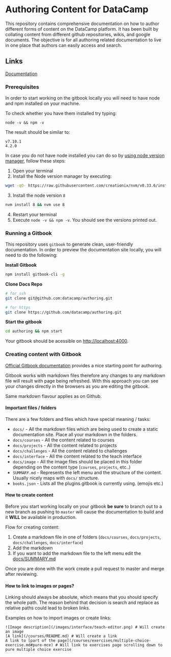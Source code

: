 # Authoring Content for DataCamp

This repository contains comprehensive documentation on how to author different forms of content on the DataCamp platform. It has been built by collating content from different github repositories, wikis, and google documents. The objective is for all authoring related documentation to live in one place that authors can easily access and search.

## Links
[Documentation](https://authoring.datacamp.com/)

### Prerequisites

In order to start working on the gitbook locally you will need to have node and npm installed on your machine.

To check whether you have them installed try typing:
```shell
node -v && npm -v
```

The result should be similar to:
```shell
v7.10.1
4.2.0
```

In case you do not have node installed you can do so by [using node version manager](https://github.com/creationix/nvm/blob/master/README.md#installation), follow these steps:

1. Open your terminal
2. Install the Node version manager by executing:
```sh
wget -qO- https://raw.githubusercontent.com/creationix/nvm/v0.33.6/install.sh | bash
```
3. Install the node version `8`
```sh
nvm install 8 && nvm use 8
```
4. Restart your terminal
5. Execute `node -v && npm -v`. You should see the versions printed out.

### Running a Gitbook

This repository uses `gitbook` to generate clean, user-friendly documentation. In order to preview the documentation site locally, you will need to do the following:

__Install Gitbook__

```sh
npm install gitbook-cli -g
```

__Clone Docs Repo__

```sh
# for ssh
git clone git@github.com:datacamp/authoring.git

# for https
git clone https://github.com/datacamp/authoring.git
```

__Start the gitbook__

```sh
cd authoring && npm start
```

Your gitbook should be acessible on [http://localhost:4000](http://localhost:4000).

### Creating content with Gitbook

[Official Gitbook documentation](https://toolchain.gitbook.com/structure.html) provides a nice starting point for authoring.

Gitbook works with markdown files therefore any changes to any markdown file will result with page being refreshed. With this approach you can see your changes directly in the browsers as you are editing the gitbook.

Same markdown flavour applies as on Github.



#### Important files / folders
There are a few folders and files which have special meaning / tasks:

- `docs/` - All the markdown files which are being used to create a static documentation site. Place all your markdown in the folders.
- `docs/courses` - All the content related to courses
- `docs/projects` - All the content related to projects
- `docs/challenges` - All the content related to challenges
- `docs/interface` - All the content related to the teach interface
- `docs/image` - All the image files should be placed in this folder depending on the content type (`courses`, `projects`, etc..)
- `SUMMARY.md` - Represents the left menu and the structure of the content. Usually nicely maps with `docs/` structure.
- `books.json` - Lists all the plugins gitbook is currently using. (emojis etc.)

#### How to create content
Before you start working locally on your gitbook **be sure** to branch out to a new branch as pushing to `master` will cause the documentation to build and it **WILL** be available in production.

Flow for creating content:

1. Create a markdown file in one of folders (`docs/courses`, `docs/projects`, `docs/challenges`, `docs/interface`)
2. Add the markdown
3. If you want to add the markdown file to the left menu edit the [docs/SUMMARY.md](docs/SUMMARY.md)

Once you are done with the work create a pull request to master and merge after reviewing.

#### How to link to images or pages?
Linking should always be absolute, which means that you should specify the whole path. The reason behind that decision is search and replace as relative paths could lead to broken links.

Examples on how to import images or create links:
```
![Image description](/images/interface/teach-editor.png) # Will create an image
[A link](/courses/README.md) # Will create a link
A link to [part of the page](/courses/exercises/multiple-choice-exercise.md#pure-mce) # Will link to exercises page scrolling down to pure multiple choice exercise
```

